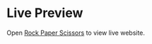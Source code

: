 # Live Preview

Open [Rock Paper Scissors](https://rock-paper-scissors-sang.netlify.app/) to view live website.
